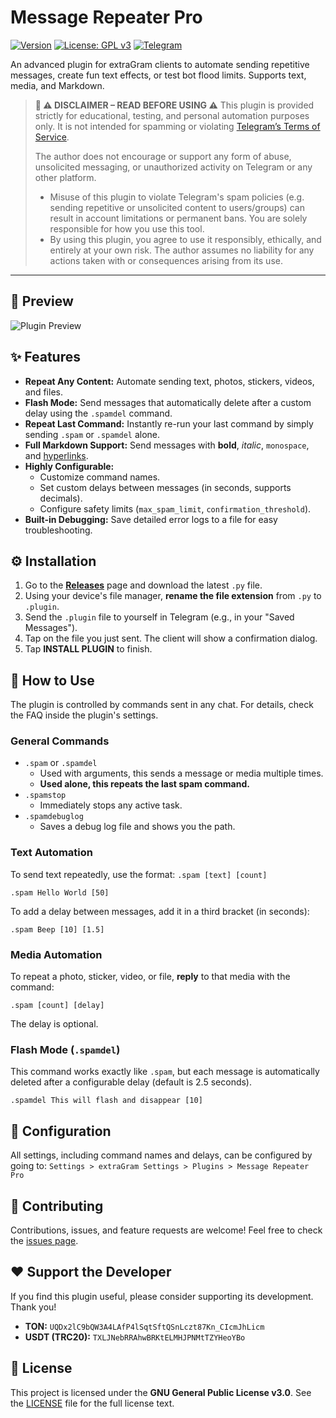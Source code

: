 # Message Repeater Pro

[![Version](https://img.shields.io/badge/version-4.2.0-blue.svg)](https://github.com/0x11DFE/Message-Repeater-Pro/releases)
[![License: GPL v3](https://img.shields.io/badge/License-GPLv3-blue.svg)](https://www.gnu.org/licenses/gpl-3.0)
[![Telegram](https://img.shields.io/badge/author-%40T3SL4-blue.svg)](https://t.me/T3SL4)

An advanced plugin for extraGram clients to automate sending repetitive messages, create fun text effects, or test bot flood limits. Supports text, media, and Markdown.

> **🔐 ⚠️ DISCLAIMER – READ BEFORE USING ⚠️**
> This plugin is provided strictly for educational, testing, and personal automation purposes only. It is not intended for spamming or violating [Telegram’s Terms of Service](https://telegram.org/tos).
>
> The author does not encourage or support any form of abuse, unsolicited messaging, or unauthorized activity on Telegram or any other platform.
> - Misuse of this plugin to violate Telegram's spam policies (e.g. sending repetitive or unsolicited content to users/groups) can result in account limitations or permanent bans. You are solely responsible for how you use this tool.
> - By using this plugin, you agree to use it responsibly, ethically, and entirely at your own risk. The author assumes no liability for any actions taken with or consequences arising from its use.

---

## 📸 Preview

![Plugin Preview](https://github.com/0x11DFE/Message-Repeater-Pro/raw/refs/heads/main/repeater_pro_preview.gif)


## ✨ Features

* **Repeat Any Content:** Automate sending text, photos, stickers, videos, and files.
* **Flash Mode:** Send messages that automatically delete after a custom delay using the `.spamdel` command.
* **Repeat Last Command:** Instantly re-run your last command by simply sending `.spam` or `.spamdel` alone.
* **Full Markdown Support:** Send messages with **bold**, _italic_, `monospace`, and [hyperlinks](https://telegram.org/).
* **Highly Configurable:**
    * Customize command names.
    * Set custom delays between messages (in seconds, supports decimals).
    * Configure safety limits (`max_spam_limit`, `confirmation_threshold`).
* **Built-in Debugging:** Save detailed error logs to a file for easy troubleshooting.


## ⚙️ Installation

1.  Go to the [**Releases**](https://github.com/0x11DFE/Message-Repeater-Pro/releases) page and download the latest `.py` file.
2.  Using your device's file manager, **rename the file extension** from `.py` to `.plugin`.
3.  Send the `.plugin` file to yourself in Telegram (e.g., in your "Saved Messages").
4.  Tap on the file you just sent. The client will show a confirmation dialog.
5.  Tap **INSTALL PLUGIN** to finish.

## 🚀 How to Use

The plugin is controlled by commands sent in any chat. For details, check the FAQ inside the plugin's settings.

### General Commands

* `.spam` or `.spamdel`
    * Used with arguments, this sends a message or media multiple times.
    * **Used alone, this repeats the last spam command.**
* `.spamstop`
    * Immediately stops any active task.
* `.spamdebuglog`
    * Saves a debug log file and shows you the path.

### Text Automation

To send text repeatedly, use the format: `.spam [text] [count]`

```
.spam Hello World [50]
```

To add a delay between messages, add it in a third bracket (in seconds):

```
.spam Beep [10] [1.5]
```

### Media Automation

To repeat a photo, sticker, video, or file, **reply** to that media with the command:

```
.spam [count] [delay]
```
The delay is optional.

### Flash Mode (`.spamdel`)

This command works exactly like `.spam`, but each message is automatically deleted after a configurable delay (default is 2.5 seconds).

```
.spamdel This will flash and disappear [10]
```

## 🔧 Configuration

All settings, including command names and delays, can be configured by going to:
`Settings > extraGram Settings > Plugins > Message Repeater Pro`


## 🤝 Contributing

Contributions, issues, and feature requests are welcome! Feel free to check the [issues page](https://github.com/0x11DFE/Message-Repeater-Pro/issues).

## ❤️ Support the Developer

If you find this plugin useful, please consider supporting its development. Thank you!

* **TON:** `UQDx2lC9bQW3A4LAfP4lSqtSftQSnLczt87Kn_CIcmJhLicm`
* **USDT (TRC20):** `TXLJNebRRAhwBRKtELMHJPNMtTZYHeoYBo`


## 📜 License

This project is licensed under the **GNU General Public License v3.0**. See the [LICENSE](https://www.gnu.org/licenses/gpl-3.0.html) file for the full license text.
